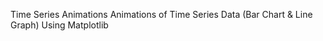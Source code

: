 Time Series Animations
Animations of Time Series Data (Bar Chart &amp; Line Graph) Using Matplotlib




